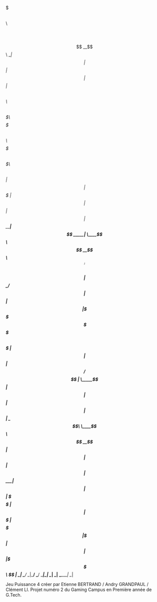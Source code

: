 $$$$$$$\            $$\                                                                   $$\   $$\
$$  __$$\           \__|                                                                  $$ |  $$ |
$$ |  $$ |$$\   $$\ $$\  $$$$$$$\  $$$$$$$\  $$$$$$\  $$$$$$$\   $$$$$$$\  $$$$$$\        $$ |  $$ |
$$$$$$$  |$$ |  $$ |$$ |$$  _____|$$  _____| \____$$\ $$  __$$\ $$  _____|$$  __$$\       $$$$$$$$ |
$$  ____/ $$ |  $$ |$$ |\$$$$$$\  \$$$$$$\   $$$$$$$ |$$ |  $$ |$$ /      $$$$$$$$ |      \_____$$ |
$$ |      $$ |  $$ |$$ | \____$$\  \____$$\ $$  __$$ |$$ |  $$ |$$ |      $$   ____|            $$ |
$$ |      \$$$$$$  |$$ |$$$$$$$  |$$$$$$$  |\$$$$$$$ |$$ |  $$ |\$$$$$$$\ \$$$$$$$\             $$ |
\__|       \______/ \__|\_______/ \_______/  \_______|\__|  \__| \_______| \_______|            \__|


                                                                                                   
Jeu Puissance 4 créer par Etienne BERTRAND / Andry GRANDPAUL / Clément LI.
Projet numéro 2 du Gaming Campus en Première année de G.Tech.
